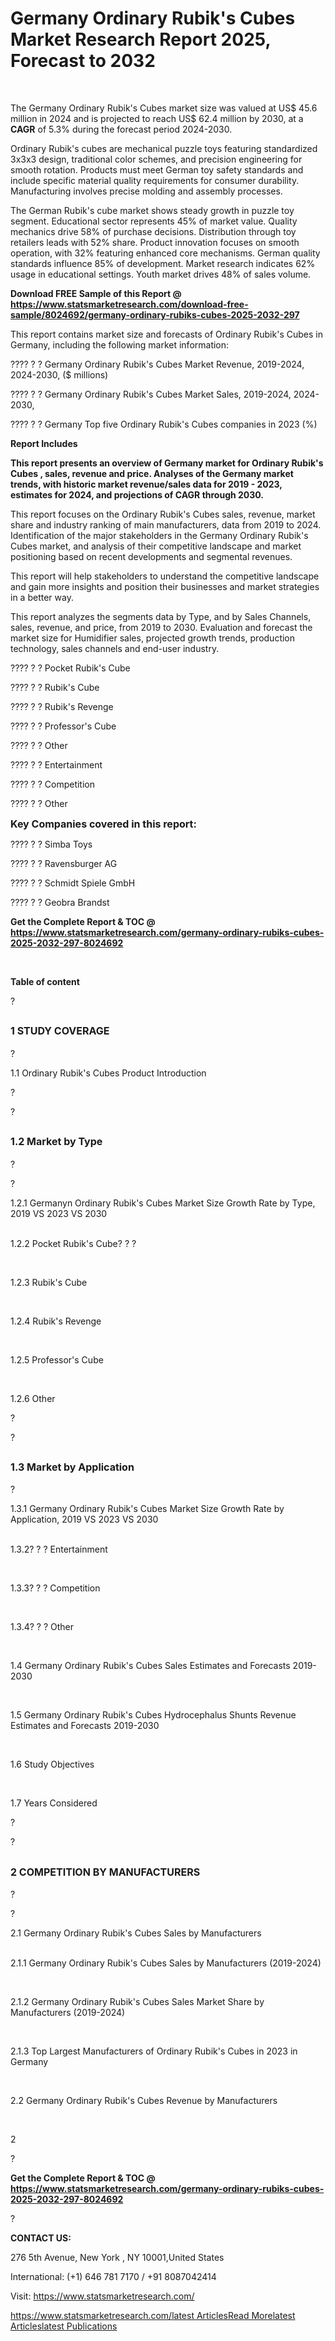 <h1>Germany Ordinary Rubik's Cubes Market Research Report 2025, Forecast to 2032</h1><br/><p>The Germany Ordinary Rubik&#39;s Cubes market size was valued at US$ 45.6 million in 2024 and is projected to reach US$ 62.4 million by 2030, at a <strong>CAGR</strong> of 5.3% during the forecast period 2024-2030.</p>
 
 
 
 <p>Ordinary Rubik&#39;s cubes are mechanical puzzle toys featuring standardized 3x3x3 design, traditional color schemes, and precision engineering for smooth rotation. Products must meet German toy safety standards and include specific material quality requirements for consumer durability. Manufacturing involves precise molding and assembly processes.</p>
 
 
 
 <p>The German Rubik&#39;s cube market shows steady growth in puzzle toy segment. Educational sector represents 45% of market value. Quality mechanics drive 58% of purchase decisions. Distribution through toy retailers leads with 52% share. Product innovation focuses on smooth operation, with 32% featuring enhanced core mechanisms. German quality standards influence 85% of development. Market research indicates 62% usage in educational settings. Youth market drives 48% of sales volume.</p>
 
 
 
 <p><strong>Download FREE Sample of this Report @ <a href="https://www.statsmarketresearch.com/download-free-sample/8024692/germany-ordinary-rubiks-cubes-2025-2032-297">https://www.statsmarketresearch.com/download-free-sample/8024692/germany-ordinary-rubiks-cubes-2025-2032-297</a></strong></p>
 
 
 
 <p>This report contains market size and forecasts of Ordinary Rubik&#39;s Cubes in Germany, including the following market information:</p>
 
 
 
 <p>???? ? ? Germany Ordinary Rubik&#39;s Cubes Market Revenue, 2019-2024, 2024-2030, ($ millions)</p>
 
 
 
 <p>???? ? ? Germany Ordinary Rubik&#39;s Cubes Market Sales, 2019-2024, 2024-2030,</p>
 
 
 
 <p>???? ? ? Germany Top five Ordinary Rubik&#39;s Cubes companies in 2023 (%)</p>
 
 
 
 <p><strong>Report Includes</strong></p>
 
 
 
 <p><strong>This report presents an overview of Germany market for Ordinary Rubik&#39;s Cubes , sales, revenue and price. Analyses of the Germany market trends, with historic market revenue/sales data for 2019 - 2023, estimates for 2024, and projections of <strong>CAGR</strong> through 2030.</strong></p>
 
 
 
 <p>This report focuses on the Ordinary Rubik&#39;s Cubes sales, revenue, market share and industry ranking of main manufacturers, data from 2019 to 2024. Identification of the major stakeholders in the Germany Ordinary Rubik&#39;s Cubes market, and analysis of their competitive landscape and market positioning based on recent developments and segmental revenues.</p>
 
 
 
 <p>This report will help stakeholders to understand the competitive landscape and gain more insights and position their businesses and market strategies in a better way.</p>
 
 
 
 <p>This report analyzes the segments data by Type, and by Sales Channels, sales, revenue, and price, from 2019 to 2030. Evaluation and forecast the market size for Humidifier sales, projected growth trends, production technology, sales channels and end-user industry.</p>
 
 
 
 <p>???? ? ? Pocket Rubik&#39;s Cube</p>
 
 
 
 <p>???? ? ? Rubik&#39;s Cube</p>
 
 
 
 <p>???? ? ? Rubik&#39;s Revenge</p>
 
 
 
 <p>???? ? ? Professor&#39;s Cube</p>
 
 
 
 <p>???? ? ? Other</p>
 
 
 
 <p>???? ? ? Entertainment</p>
 
 
 
 <p>???? ? ? Competition</p>
 
 
 
 <p>???? ? ? Other</p>
 
 
 
 <p><span style="font-size:16px"><strong>Key Companies covered in this report:</strong></span></p>
 
 
 
 <p>???? ? ? Simba Toys</p>
 
 
 
 <p>???? ? ? Ravensburger AG</p>
 
 
 
 <p>???? ? ? Schmidt Spiele GmbH</p>
 
 
 
 <p>???? ? ? Geobra Brandst</p>
 
 
 
 <div><b>Get the Complete Report & TOC @ <a href="https://www.statsmarketresearch.com/germany-ordinary-rubiks-cubes-2025-2032-297-8024692">https://www.statsmarketresearch.com/germany-ordinary-rubiks-cubes-2025-2032-297-8024692</a></b></div>
 
 
 
 <p><br />
 
 <b>Table of content</b></p>
 
 
 
 <p>? </p>
 
 
 
 <h2><span style="font-size:16px"><strong>1 STUDY COVERAGE</strong></span></h2>
 
 
 
 <p>? </p>
 
 
 
 <p>1.1 Ordinary Rubik&#39;s Cubes Product Introduction</p>
 
 
 
 <p>? </p>
 
 
 
 <p>? </p>
 
 
 
 <h2><span style="font-size:16px"><strong>1.2 Market by Type</strong></span></h2>
 
 
 
 <p>? </p>
 
 
 
 <p>? </p>
 
 
 
 <p>1.2.1 Germanyn Ordinary Rubik&#39;s Cubes Market Size Growth Rate by Type, 2019 VS 2023 VS 2030<br />
 
 <br />
 
 1.2.2 Pocket Rubik&#39;s Cube? ? ? <br />
 
 <br />
 
 1.2.3 Rubik&#39;s Cube<br />
 
 <br />
 
 1.2.4 Rubik&#39;s Revenge<br />
 
 <br />
 
 1.2.5 Professor&#39;s Cube<br />
 
 <br />
 
 1.2.6 Other<br />
 
 ? </p>
 
 
 
 <p>? </p>
 
 
 
 <h2><span style="font-size:16px"><strong>1.3 Market by Application</strong></span></h2>
 
 
 
 <p>? </p>
 
 
 
 <p>1.3.1 Germany Ordinary Rubik&#39;s Cubes Market Size Growth Rate by Application, 2019 VS 2023 VS 2030<br />
 
 <br />
 
 1.3.2? ? ? Entertainment<br />
 
 <br />
 
 1.3.3? ? ? Competition<br />
 
 <br />
 
 1.3.4? ? ? Other<br />
 
 <br />
 
 1.4 Germany Ordinary Rubik&#39;s Cubes Sales Estimates and Forecasts 2019-2030<br />
 
 <br />
 
 1.5 Germany Ordinary Rubik&#39;s Cubes Hydrocephalus Shunts Revenue Estimates and Forecasts 2019-2030<br />
 
 <br />
 
 1.6 Study Objectives<br />
 
 <br />
 
 1.7 Years Considered</p>
 
 
 
 <p>? </p>
 
 
 
 <p>? </p>
 
 
 
 <h2><span style="font-size:16px"><strong>2 COMPETITION BY MANUFACTURERS</strong></span></h2>
 
 
 
 <p>? </p>
 
 
 
 <p>? </p>
 
 
 
 <p>2.1 Germany Ordinary Rubik&#39;s Cubes Sales by Manufacturers<br />
 
 <br />
 
 2.1.1 Germany Ordinary Rubik&#39;s Cubes Sales by Manufacturers (2019-2024)<br />
 
 <br />
 
 2.1.2 Germany Ordinary Rubik&#39;s Cubes Sales Market Share by Manufacturers (2019-2024)<br />
 
 <br />
 
 2.1.3 Top Largest Manufacturers of Ordinary Rubik&#39;s Cubes in 2023 in Germany<br />
 
 <br />
 
 2.2 Germany Ordinary Rubik&#39;s Cubes Revenue by Manufacturers<br />
 
 <br />
 
 2</p>
 
 
 
 <p>? </p>
 
 
 
 <div><b>Get the Complete Report & TOC @ <a href="https://www.statsmarketresearch.com/germany-ordinary-rubiks-cubes-2025-2032-297-8024692">https://www.statsmarketresearch.com/germany-ordinary-rubiks-cubes-2025-2032-297-8024692</a></b></div>
 
 
 
 <p>? </p>
 
 
 
 <p><b>CONTACT US:</b><br />
 
 276 5th Avenue, New York , NY 10001,United States<br />
 
 International: (+1) 646 781 7170 / +91 8087042414<br />
 
 Visit: <a href="https://www.statsmarketresearch.com/">https://www.statsmarketresearch.com/</a><br />
 
 <a href="https://gyeongbokgung.com">https://www.statsmarketresearch.com/</a><a href="https://hallyeomaritime.com">latest Articles</a><a href="https://jingwansa.com">Read More</a><a href="https://nguoiviet.jp/">latest Articles</a><a href="https://www.intelmarketresearch.com/">latest Publications</a></p>